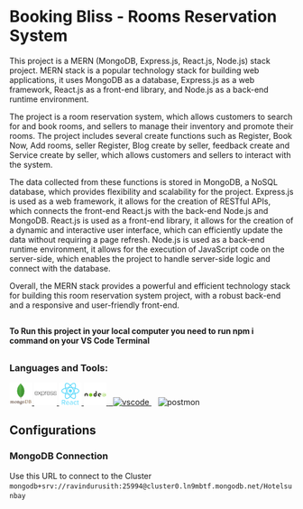 

# Booking Bliss - Rooms Reservation System

This project is a MERN (MongoDB, Express.js, React.js, Node.js) stack project. MERN stack is a popular technology stack for building web applications, it uses MongoDB as a database, Express.js as a web framework, React.js as a front-end library, and Node.js as a back-end runtime environment.

The project is a room reservation system, which allows customers to search for and book rooms, and sellers to manage their inventory and promote their rooms. The project includes several create functions such as Register, Book Now, Add rooms, seller Register, Blog create by seller, feedback create and Service create by seller, which allows customers and sellers to interact with the system.

The data collected from these functions is stored in MongoDB, a NoSQL database, which provides flexibility and scalability for the project. Express.js is used as a web framework, it allows for the creation of RESTful APIs, which connects the front-end React.js with the back-end Node.js and MongoDB. React.js is used as a front-end library, it allows for the creation of a dynamic and interactive user interface, which can efficiently update the data without requiring a page refresh. Node.js is used as a back-end runtime environment, it allows for the execution of JavaScript code on the server-side, which enables the project to handle server-side logic and connect with the database.

Overall, the MERN stack provides a powerful and efficient technology stack for building this room reservation system project, with a robust back-end and a responsive and user-friendly front-end.

##

<h4>To Run this project in your local computer you need to run npm i command on your VS Code Terminal</h4>

##

<h3 align="left">Languages and Tools:</h3>

<a href="https://www.mongodb.com/" target="_blank" rel="noreferrer"> <img src="https://raw.githubusercontent.com/devicons/devicon/master/icons/mongodb/mongodb-original-wordmark.svg" alt="mongodb" width="40" height="40"/> </a>
<a href="https://expressjs.com" target="_blank" rel="noreferrer"> <img src="https://raw.githubusercontent.com/devicons/devicon/master/icons/express/express-original-wordmark.svg" alt="express" width="40" height="40"/> </a>
<a href="https://reactjs.org/" target="_blank" rel="noreferrer"> <img src="https://raw.githubusercontent.com/devicons/devicon/master/icons/react/react-original-wordmark.svg" alt="react" width="40" height="40"/> </a>
<a href="https://nodejs.org" target="_blank" rel="noreferrer"> <img src="https://raw.githubusercontent.com/devicons/devicon/master/icons/nodejs/nodejs-original-wordmark.svg" alt="nodejs" width="40" height="40"/> </a>
<a href="https://code.visualstudio.com/" target="_blank" rel="noreferrer"> &nbsp;
<img src="https://upload.wikimedia.org/wikipedia/commons/thumb/9/9a/Visual_Studio_Code_1.35_icon.svg/2048px-Visual_Studio_Code_1.35_icon.svg.png" alt="vscode" width="35" height="35"/> </a>
&nbsp;&nbsp;
 <img src="https://res.cloudinary.com/postman/image/upload/t_team_logo/v1629869194/team/2893aede23f01bfcbd2319326bc96a6ed0524eba759745ed6d73405a3a8b67a8" alt="postmon" width="35" height="35"/> </a>
 
 ## Configurations

### MongoDB Connection
Use this URL to connect to the Cluster `mongodb+srv://ravindurusith:25994@cluster0.ln9mbtf.mongodb.net/Hotelsunbay` 

 
 
 

